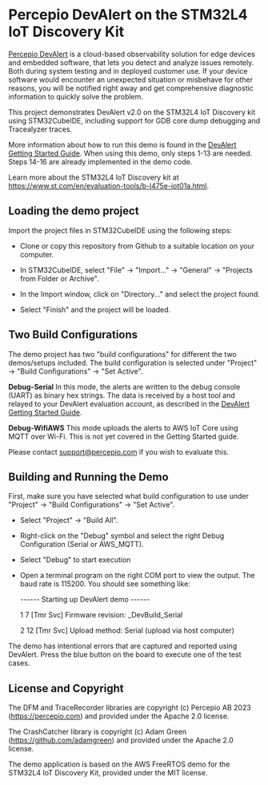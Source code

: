 # Percepio DevAlert on the STM32L4 IoT Discovery Kit
[Percepio DevAlert](https://percepio.com/devalert) is a cloud-based observability solution for edge devices and embedded software,
that lets you detect and analyze issues remotely. Both during system testing and in deployed customer use. 
If your device software would encounter an unexpected situation or misbehave for other reasons, you will be notified right away
and get comprehensive diagnostic information to quickly solve the problem.

This project demonstrates DevAlert v2.0 on the STM32L4 IoT Discovery kit using STM32CubeIDE, including support for GDB core dump debugging and Tracealyzer traces.

More information about how to run this demo is found in the [DevAlert Getting Started Guide](https://percepio.com/getstarted/devalert-guide.pdf). When using this demo, only steps 1-13 are needed. Steps 14-16 are already implemented in the demo code.

Learn more about the STM32L4 IoT Discovery kit at https://www.st.com/en/evaluation-tools/b-l475e-iot01a.html. 

## Loading the demo project

Import the project files in STM32CubeIDE using the following steps:

- Clone or copy this repository from Github to a suitable location on your computer.

- In STM32CubeIDE, select "File" -> "Import..." -> "General" -> "Projects from Folder or Archive".

- In the Import window, click on "Directory..." and select the project found.
	
- Select "Finish" and the project will be loaded.

## Two Build Configurations

The demo project has two "build configurations" for different the two demos/setups included.
The build configuration is selected under "Project" -> "Build Configurations" -> "Set Active". 

**Debug-Serial**
In this mode, the alerts are written to the debug console (UART) as binary hex strings.
The data is received by a host tool and relayed to your DevAlert evaluation account, as described in the [DevAlert Getting Started Guide](https://percepio.com/devalert/gettingstarted/). 

**Debug-WifiAWS**
This mode uploads the alerts to AWS IoT Core using MQTT over Wi-Fi. This is not yet covered in the Getting Started guide. 

Please contact support@percepio.com if you wish to evaluate this.

## Building and Running the Demo

First, make sure you have selected what build configuration to use under "Project" -> "Build Configurations" -> "Set Active".

- Select "Project" -> "Build All".

- Right-click on the "Debug" symbol and select the right Debug Configuration (Serial or AWS_MQTT).

- Select "Debug" to start execution

- Open a terminal program on the right COM port to view the output. The baud rate is 115200. 
  You should see something like:

    ------ Starting up DevAlert demo ------

    1 7 [Tmr Svc] Firmware revision: _DevBuild_Serial

    2 12 [Tmr Svc] Upload method: Serial (upload via host computer)	

The demo has intentional errors that are captured and reported using DevAlert.
Press the blue button on the board to execute one of the test cases.

## License and Copyright

The DFM and TraceRecorder libraries are copyright (c) Percepio AB 2023 (https://percepio.com) and provided under the Apache 2.0 license.

The CrashCatcher library is copyright (c) Adam Green (https://github.com/adamgreen) and provided under the Apache 2.0 license.

The demo application is based on the AWS FreeRTOS demo for the STM32L4 IoT Discovery Kit, provided under the MIT license. 

